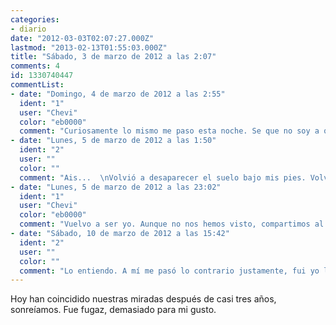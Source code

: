 ```yaml
---
categories:
- diario
date: "2012-03-03T02:07:27.000Z"
lastmod: "2013-02-13T01:55:03.000Z"
title: "Sábado, 3 de marzo de 2012 a las 2:07"
comments: 4
id: 1330740447
commentList:
- date: "Domingo, 4 de marzo de 2012 a las 2:55"
  ident: "1"
  user: "Chevi"
  color: "eb0000"
  comment: "Curiosamente lo mismo me paso esta noche. Se que no soy a quien te refieres, no tu a quien yo me refiero, pero aun asi me gusta pensar que podria haber sido asi....  \nHoy estabas preciosa, aunque otros no opinen lo mismo"
- date: "Lunes, 5 de marzo de 2012 a las 1:50"
  ident: "2"
  user: ""
  color: ""
  comment: "Ais...  \nVolvió a desaparecer el suelo bajo mis pies. Volviste a dejarme sin respiración."
- date: "Lunes, 5 de marzo de 2012 a las 23:02"
  ident: "1"
  user: "Chevi"
  color: "eb0000"
  comment: "Vuelvo a ser yo. Aunque no nos hemos visto, compartimos al menos unos recuerdos dificiles de olvidar. Para mi ella representa el amor desatado, terrible, una vida como una montaña rusa... Pero los momentos en los que subia, alcanzaba el cielo. Con esa relacion descubri que soy mas sensato de lo que creia, o mas cobarde, porque abandone.  \n  \nY cuando en contadas ocasiones la veo, como ese sabado en que tu escribiste, mi pulso se acelera y mientras dura la mirada imagino que sigue siendo como antes. Por suerte el tiempo colabora conmigo en esta, y poco a poco lo supero"
- date: "Sábado, 10 de marzo de 2012 a las 15:42"
  ident: "2"
  user: ""
  color: ""
  comment: "Lo entiendo. A mí me pasó lo contrario justamente, fui yo la abandonada (jaja). Esas miradas proporcionan entre dolor, pasión y necesidad es estar a su lado.  \nEl tiempo poco a poco sana hasta las heridas más profundas, aunque siempre quedará la cicatriz..."
---
```


Hoy han coincidido nuestras miradas después de casi tres años, sonreíamos. Fue fugaz, demasiado para mi gusto.